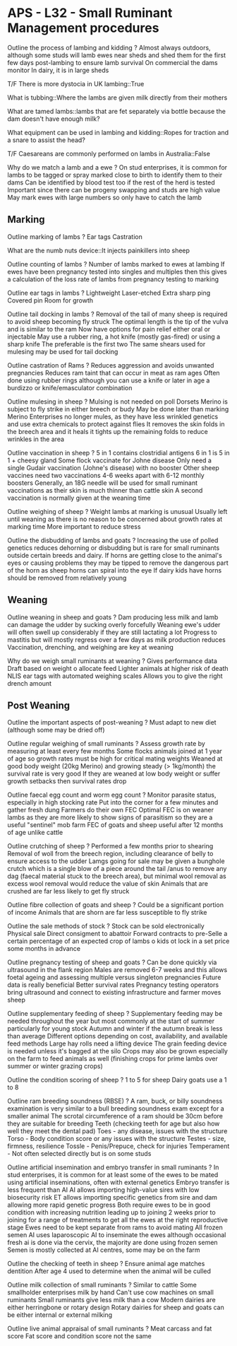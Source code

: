 # APS - L32 - Small Ruminant Management procedures

Outline the process of lambing and kidding
?
Almost always outdoors, although some studs will lamb ewes near sheds and shed them for the first few days post-lambing to ensure lamb survival
On commercial the dams monitor
In dairy, it is in large sheds

T/F There is more dystocia in UK lambing::True

What is tubbing::Where the lambs are given milk directly from their mothers

What are tamed lambs::lambs that are fet separately via bottle because the dam doesn't have enough milk?

What equipment can be used in lambing and kidding::Ropes for traction and a snare to assist the head?

T/F Caesareans are commonly performed on lambs in Australia::False

Why do we match a lamb and a ewe
?
On stud enterprises, it is common for lambs to be tagged or spray marked close to birth to identify them to their dams
Can be identified by blood test too if the rest of the herd is tested
Important since there can be progeny swapping and studs are high value
May mark ewes with large numbers so only have to catch the lamb

## Marking

Outline marking of lambs
?
Ear tags
Castration

What are the numb nuts device::It injects painkillers into sheep

Outline counting of lambs
?
Number of lambs marked to ewes at lambing
If ewes have been pregnancy tested into singles and multiples then this gives a calculation of the loss rate of lambs from pregnancy testing to marking

Outline ear tags in lambs
?
Lightweight
Laser-etched
Extra sharp ping
Covered pin
Room for growth

Outline tail docking in lambs
?
Removal of the tail of many sheep is required to avoid sheep becoming fly struck
The optimal length is the tip of the vulva and is similar to the ram
Now have options for pain relief either oral or injectable
May use a rubber ring, a hot knife (mostly gas-fired) or using a sharp knife
The preferable is the first two
The same shears used for mulesing may be used for tail docking

Outline castration of Rams
?
Reduces aggression and avoids unwanted pregnancies
Reduces ram taint that can occur in meat as ram ages
Often done using rubber rings although you can use a knife or later in age a burdizzo or knife/emasculator combination

Outline mulesing in sheep
?
Mulsing is not needed on poll Dorsets
Merino is subject to fly strike in  either breech or budy
May be done later than marking
Merino Enterprises no longer mules, as they have less wrinkled genetics and use extra chemicals to protect against flies
It removes the skin folds in the breech area and it heals it tights up the remaining folds to reduce wrinkles in the area

Outline vaccination in sheep
?
5 in 1 contains clostridial antigens
6 in 1 is 5 in 1 + cheesy gland
Some flock vaccinate for Johne disease
Only need a single Gudair vaccination (Johne's disease) with no booster
Other sheep vaccines need two vaccinations 4-6 weeks apart with 6-12 monthly boosters
Generally, an 18G needle will be used for small ruminant vaccinations as their skin is much thinner than cattle skin
A second vaccination is normally given at the weaning time

Outline weighing of sheep
?
Weight lambs at marking is unusual
Usually left until weaning as there is no reason to be concerned about growth rates at marking time
More important to reduce stress

Outline the disbudding of lambs and goats
?
Increasing the use of polled genetics reduces dehorning or disbudding but is rare for small ruminants outside certain breeds and dairy. 
If horns are getting close to the animal's eyes or causing problems they may be tipped to remove the dangerous part of the horn as sheep horns can spiral into the eye
If dairy kids have horns should be removed from relatively young

## Weaning

Outline weaning in sheep and goats
?
Dam producing less milk and lamb can damage the udder by sucking overly forcefully
Weaning ewe's udder will often swell up considerably if they are still lactating a lot
Progress to mastitis but will mostly regress over a few days as milk production reduces
Vaccination, drenching, and weighing are key at weaning

Why do we weigh small ruminants at weaning
?
Gives performance data
Draft based on weight o allocate feed
Lighter animals at higher risk of death 
NLIS ear tags with automated weighing scales
Allows you to give the right drench amount

## Post Weaning

Outline the important aspects of post-weaning
?
Must adapt to new diet (although some may be dried off)

Outline regular weighing of small ruminants
?
Assess growth rate by measuring at least every few months
Some flocks animals joined at 1 year of age so growth rates must be high for critical mating weights
Weaned at good body weight (20kg Merino) and growing steady (> 1kg/month) the survival rate is very good
If they are weaned at low body weight or suffer growth setbacks then survival rates drop

Outline faecal egg count and worm egg count
?
Monitor parasite status, especially in high stocking rate
Put into the corner for a few minutes and gather fresh dung
Farmers do their own FEC
Optimal FEC is on weaner lambs as they are more likely to show signs of parasitism so they are a useful "sentinel" mob farm
FEC of goats and sheep useful after 12 months of age unlike cattle

Outline crutching of sheep
?
Performed a few months prior to shearing
Removal of woll from the breech region, including clearance of belly to ensure access to the udder
Lamgs going for sale may be given a bunghole crutch which is a single blow of a piece around the tail /anus to remove any dag (faecal material stuck to the breech area), but minimal wool removal as excess wool removal would reduce the value of skin
Animals that are crushed are far less likely to get fly struck

Outline fibre collection of goats and sheep
?
Could be a significant portion of income
Animals that are shorn are far less susceptible to fly strike

Outline the sale methods of stock
?
Stock can be sold electronically
Physical sale
Direct consigment to abattoir
Forward contracts to pre-Selle a certain percentage of an expected crop of lambs o kids ot lock in  a set price some months in advance

Outline pregnancy testing of sheep and goats
?
Can be done quickly via ultrasound in the flank region
Males are removed 6-7 weeks and this allows foetal ageing and assessing multiple versus singleton pregnancies
Future data is really beneficial
Better survival rates
Pregnancy testing operators bring ultrasound and connect to existing infrastructure and farmer moves sheep

Outline supplementary feeding of sheep
?
Supplementary feeding may be needed throughout the year but most commonly at the start of summer particularly for young stock
Autumn and winter if the autumn break is less than average
Different options depending on cost, availability, and available feed methods
Large hay rolls need a lifting device
The grain feeding device is needed unless it's bagged at the silo
Crops may also be grown especially on the farm to feed animals as well (finishing crops for prime lambs over summer or winter grazing crops)

Outline the condition scoring of sheep
?
1 to 5 for sheep
Dairy goats use a 1 to 8

Outline ram breeding soundness (RBSE)
?
A ram, buck, or billy soundness examination is very similar to a bull breeding soundness exam except for a smaller animal
The scrotal circumference of a ram should be 30cm before they are suitable for breeding
Teeth (checking teeth for age but also how well they meet the dental pad)
Toes - any disease, issues with the structure
Torso - Body condition score or any issues with the structure
Testes - size, firmness, resilience
Tossle - Penis/Prepuce, check for injuries
Temperament - Not often selected directly but is on some studs

Outline artificial insemination and embryo transfer in small ruminants
?
In stud enterprises, it is common for at least some of the ewes to be mated using artificial inseminations, often with external genetics
Embryo transfer is less frequent than AI
AI allows importing high-value sires with low biosecurity risk
ET allows importing specific genetics from sire and dam allowing more rapid genetic progress
Both require ewes to be in good condition with increasing nutrition leading up to joining
2 weeks prior to joining for a range of treatments to get all the ewes at the right reproductive stage
Ewes need to be kept separate from rams to avoid mating
All frozen semen AI uses laparoscopic AI to inseminate the ewes although occasional fresh ai is done via the cervix, the majority are done using frozen semen
Semen is mostly collected at AI centres, some may be on the farm

Outline the checking of teeth in sheep
?
Ensure animal age matches dentition
After age 4 used to determine when the animal will be culled

Outline milk collection of small ruminants
?
Similar to cattle
Some smallholder enterprises milk by hand
Can't use cow machines on small ruminants
Small ruminants give less milk than a cow
Modern dairies are either herringbone or rotary design
Rotary dairies for sheep and goats can be either internal or external milking

Outline live animal appraisal of small ruminants
?
Meat carcass and fat score
Fat score and condition score not the same

